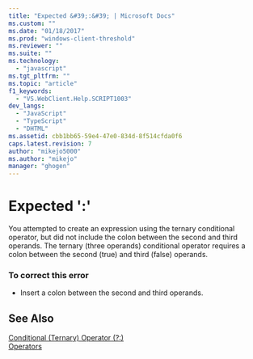 ```yaml
---
title: "Expected &#39;:&#39; | Microsoft Docs"
ms.custom: ""
ms.date: "01/18/2017"
ms.prod: "windows-client-threshold"
ms.reviewer: ""
ms.suite: ""
ms.technology: 
  - "javascript"
ms.tgt_pltfrm: ""
ms.topic: "article"
f1_keywords: 
  - "VS.WebClient.Help.SCRIPT1003"
dev_langs: 
  - "JavaScript"
  - "TypeScript"
  - "DHTML"
ms.assetid: cbb1bb65-59e4-47e0-834d-8f514cfda0f6
caps.latest.revision: 7
author: "mikejo5000"
ms.author: "mikejo"
manager: "ghogen"
---
```

# Expected &#39;:&#39;
You attempted to create an expression using the ternary conditional operator, but did not include the colon between the second and third operands. The ternary (three operands) conditional operator requires a colon between the second (true) and third (false) operands.  
  
### To correct this error  
  
-   Insert a colon between the second and third operands.  
  
## See Also  
 [Conditional (Ternary) Operator (?:)](../../javascript/reference/conditional-ternary-operator-decrement-javascript.md)   
 [Operators](../../javascript/operators-javascript.md)